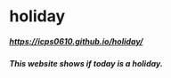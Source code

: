 # holiday

##### https://icps0610.github.io/holiday/
##### This website shows if today is a holiday.